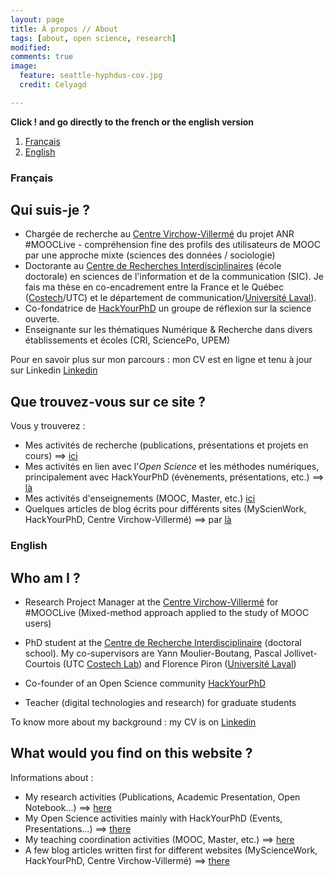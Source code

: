 ```yaml
---
layout: page
title: À propos // About
tags: [about, open science, research]
modified:
comments: true
image:
  feature: seattle-hyphdus-cov.jpg
  credit: Celyagd

---
```

**Click ! and go directly to the french or the english version**

1. [Français](#français)
2. [English](#english)

### Français <a name="français"></a>


## Qui suis-je ?

- Chargée de recherche au [Centre Virchow-Villermé](http://www.virchowvillerme.eu) du projet ANR #MOOCLive - compréhension fine des profils des utilisateurs de MOOC par une approche mixte (sciences des données / sociologie)
- Doctorante au [Centre de Recherches Interdisciplinaires](http://cri-paris.org/) (école doctorale) en sciences de l'information et de la communication (SIC). Je fais ma thèse en co-encadrement entre la France et le Québec ([Costech](http://www.utc.fr/costech/)/UTC) et le département de communication/[Université Laval](http://www2.ulaval.ca/en/home.html)).
- Co-fondatrice de [HackYourPhD](http://www.hackyourphd.org) un groupe de réflexion sur la science ouverte.
- Enseignante sur les thématiques Numérique & Recherche dans divers établissements et écoles (CRI, SciencePo, UPEM)

Pour en savoir plus sur mon parcours : mon CV est en ligne et tenu à jour sur Linkedin [Linkedin](https://www.linkedin.com/in/celyagrusondaniel)


## Que trouvez-vous sur ce site ?

Vous y trouverez :

- Mes activités de recherche (publications, présentations et projets en cours) ==> [ici](http://celyagd.github.io/research/)
- Mes activités en lien avec l'*Open Science* et les méthodes numériques, principalement avec HackYourPhD (évènements, présentations, etc.) ==> [là](http://celyagd.github.io/openscience/)
- Mes activités d'enseignements (MOOC, Master, etc.) [ici](http://celyagd.github.io/moocscinum/)
- Quelques articles de blog écrits pour différents sites (MyScienWork, HackYourPhD, Centre Virchow-Villermé) ==> par [là](http://celyagd.github.io/blog/)


### English <a name="english"></a>



## Who am I ?

- Research Project Manager at the [Centre Virchow-Villermé](http://www.virchowvillerme.eu) for #MOOCLive (Mixed-method approach applied to the study of MOOC users)

- PhD student at the [Centre de Recherche Interdisciplinaire](http://cri-paris.org/) (doctoral school). My co-supervisors are Yann Moulier-Boutang, Pascal Jollivet-Courtois (UTC [Costech Lab](http://www.utc.fr/costech/)) and Florence Piron ([Université Laval](http://www2.ulaval.ca/en/home.html))
- Co-founder of an Open Science community [HackYourPhD](http://www.hackyourphd.org)
- Teacher (digital technologies and research) for graduate students


To know more about my background : my CV is on [Linkedin](https://www.linkedin.com/in/celyagrusondaniel)

## What would you find on this website ?

Informations about :

- My research activities (Publications, Academic Presentation, Open Notebook...) ==> [here](http://celyagd.github.io/research/)
- My Open Science activities mainly with HackYourPhD (Events, Presentations...) ==> [there](http://celyagd.github.io/openscience/)
- My teaching coordination activities (MOOC, Master, etc.) ==> [here](http://celyagd.github.io/moocscinum/)
- A few blog articles written first for different websites (MyScienceWork, HackYourPhD, Centre Virchow-Villermé) ==> [there](http://celyagd.github.io/blog/)
